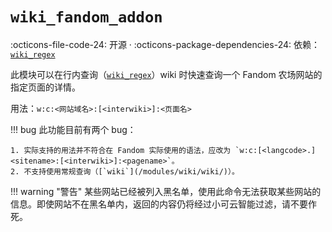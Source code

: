 # `wiki_fandom_addon`

:octicons-file-code-24: 开源 ·
:octicons-package-dependencies-24: 依赖：[`wiki_regex`](/modules/wiki/wiki_regex/)

此模块可以在行内查询（[`wiki_regex`](/modules/wiki/wiki_regex/)）wiki 时快速查询一个 Fandom 农场网站的指定页面的详情。

用法：`w:c:<网站域名>:[<interwiki>]:<页面名>`

!!! bug
    此功能目前有两个 bug：
    
    1. 实际支持的用法并不符合在 Fandom 实际使用的语法，应改为 `w:c:[<langcode>.]<sitename>:[<interwiki>]:<pagename>`。
    2. 不支持使用常规查询（[`wiki`](/modules/wiki/wiki/)）。

!!! warning "警告"
    某些网站已经被列入黑名单，使用此命令无法获取某些网站的信息。即使网站不在黑名单内，返回的内容仍将经过小可云智能过滤，请不要作死。
